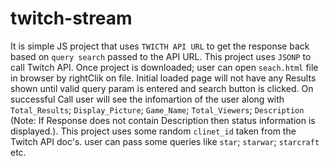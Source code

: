 # twitch-stream
 It is simple JS project that uses `TWICTH API URL` to get the response back based on `query search` passed to the API URL. 
 This project uses `JSONP` to call Twitch API.
 Once project is downloaded; user can open `seach.html` file in browser by rightClik on file.
 Initial loaded page will not have any Results shown until valid query param is entered and search button is clicked.
 On successful Call user will see the infomartion of the user along with `Total_Results`; `Display_Picture`; `Game_Name`; `Total_Viewers`; `Description` (Note: If Response does not contain Description then status information is displayed.).
 This project uses some random `clinet_id` taken from the Twitch API doc's.
 user can pass some queries like `star`; `starwar`; `starcraft` etc.
